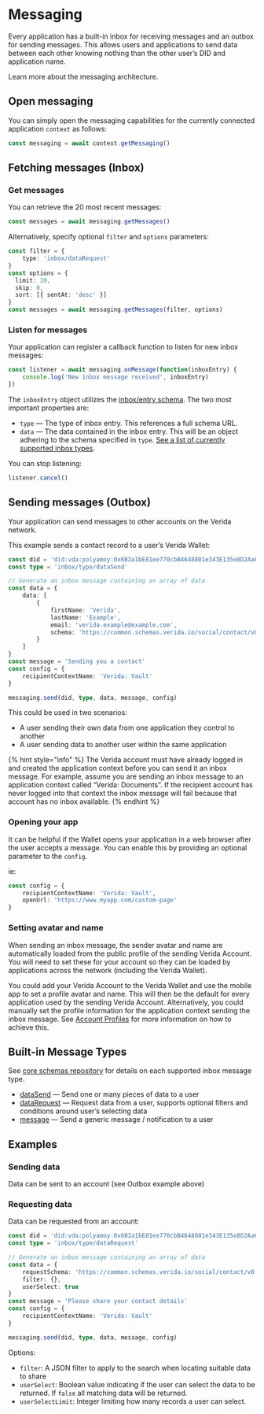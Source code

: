 # Messaging

Every application has a built-in inbox for receiving messages and an outbox for sending messages. This allows users and applications to send data between each other knowing nothing than the other user’s DID and application name.

Learn more about the messaging architecture.

## Open messaging[​](https://developers.verida.network/docs/client-sdk/messaging#open-messaging) <a href="#open-messaging" id="open-messaging"></a>

You can simply open the messaging capabilities for the currently connected application `context` as follows:

```typescript
const messaging = await context.getMessaging()
```

## Fetching messages (Inbox)[​](https://developers.verida.network/docs/client-sdk/messaging#fetching-messages-inbox) <a href="#fetching-messages-inbox" id="fetching-messages-inbox"></a>

### Get messages[​](https://developers.verida.network/docs/client-sdk/messaging#get-messages) <a href="#get-messages" id="get-messages"></a>

You can retrieve the 20 most recent messages:

```typescript
const messages = await messaging.getMessages()
```

Alternatively, specify optional `filter` and `options` parameters:

```typescript
const filter = {
    type: 'inbox/dataRequest'
}
const options = {
  limit: 20,
  skip: 0,
  sort: [{ sentAt: 'desc' }]
}
const messages = await messaging.getMessages(filter, options)
```

### Listen for messages[​](https://developers.verida.network/docs/client-sdk/messaging#listen-for-messages) <a href="#listen-for-messages" id="listen-for-messages"></a>

Your application can register a callback function to listen for new inbox messages:

```typescript
const listener = await messaging.onMessage(function(inboxEntry) {
    console.log('New inbox message received', inboxEntry)
})
```

The `inboxEntry` object utilizes the [inbox/entry schema](https://core.schemas.verida.io/inbox/entry/latest/schema.json). The two most important properties are:

* `type` — The type of inbox entry. This references a full schema URL.
* `data` — The data contained in the inbox entry. This will be an object adhering to the schema specified in `type`. [See a list of currently supported inbox types](https://github.com/verida/schemas/tree/master/schemas/inbox/type).

You can stop listening:

```typescript
listener.cancel()
```

## Sending messages (Outbox)[​](https://developers.verida.network/docs/client-sdk/messaging#sending-messages-outbox) <a href="#sending-messages-outbox" id="sending-messages-outbox"></a>

Your application can send messages to other accounts on the Verida network.

This example sends a contact record to a user’s Verida Wallet:

```typescript
const did = 'did:vda:polyamoy:0x6B2a1bE81ee770cbB4648801e343E135e8D2Aa6F'
const type = 'inbox/type/dataSend'

// Generate an inbox message containing an array of data
const data = {
    data: [
        {
            firstName: 'Verida',
            lastName: 'Example',
            email: 'verida.example@example.com',
            schema: 'https://common.schemas.verida.io/social/contact/v0.1.0/schema.json'
        }
    ]
}
const message = 'Sending you a contact'
const config = {
    recipientContextName: 'Verida: Vault'
}

messaging.send(did, type, data, message, config)
```

This could be used in two scenarios:

* A user sending their own data from one application they control to another
* A user sending data to another user within the same application

{% hint style="info" %}
The Verida account must have already logged in and created the application context before you can send it an inbox message. For example, assume you are sending an inbox message to an application context called “Verida: Documents”. If the recipient account has never logged into that context the inbox message will fail because that account has no inbox available.
{% endhint %}

### Opening your app[​](https://developers.verida.network/docs/client-sdk/messaging#opening-your-app) <a href="#opening-your-app" id="opening-your-app"></a>

It can be helpful if the Wallet opens your application in a web browser after the user accepts a message. You can enable this by providing an optional parameter to the `config`.

ie:

```typescript
const config = {
    recipientContextName: 'Verida: Vault',
    openUrl: 'https://www.myapp.com/custom-page'
}
```

### Setting avatar and name[​](https://developers.verida.network/docs/client-sdk/messaging#setting-avatar-and-name) <a href="#setting-avatar-and-name" id="setting-avatar-and-name"></a>

When sending an inbox message, the sender avatar and name are automatically loaded from the public profile of the sending Verida Account. You will need to set these for your account so they can be loaded by applications across the network (including the Verida Wallet).

You could add your Verida Account to the Verida Wallet and use the mobile app to set a profile avatar and name. This will then be the default for every application used by the sending Verida Account. Alternatively, you could manually set the profile information for the application context sending the inbox message. See [Account Profiles](broken-reference) for more information on how to achieve this.

## Built-in Message Types[​](https://developers.verida.network/docs/client-sdk/messaging#built-in-message-types) <a href="#built-in-message-types" id="built-in-message-types"></a>

See [core schemas repository](https://github.com/verida/schemas-core) for details on each supported inbox message type.

* [dataSend](https://github.com/verida/schemas-core/tree/develop/inbox/type/dataSend) — Send one or many pieces of data to a user
* [dataRequest](https://github.com/verida/schemas-core/tree/develop/inbox/type/dataRequest) — Request data from a user, supports optional filters and conditions around user’s selecting data
* [message](https://github.com/verida/schemas-core/tree/develop/inbox/type/message) — Send a generic message / notification to a user

## Examples[​](https://developers.verida.network/docs/client-sdk/messaging#examples) <a href="#examples" id="examples"></a>

### Sending data[​](https://developers.verida.network/docs/client-sdk/messaging#sending-data) <a href="#sending-data" id="sending-data"></a>

Data can be sent to an account (see Outbox example above)

### Requesting data[​](https://developers.verida.network/docs/client-sdk/messaging#requesting-data) <a href="#requesting-data" id="requesting-data"></a>

Data can be requested from an account:

```typescript
const did = 'did:vda:polyamoy:0x6B2a1bE81ee770cbB4648801e343E135e8D2Aa6F'
const type = 'inbox/type/dataRequest'

// Generate an inbox message containing an array of data
const data = {
    requestSchema: 'https://common.schemas.verida.io/social/contact/v0.1.0/schema.json',
    filter: {},
    userSelect: true
}
const message = 'Please share your contact details'
const config = {
    recipientContextName: 'Verida: Vault'
}

messaging.send(did, type, data, message, config)
```

Options:

* `filter`: A JSON filter to apply to the search when locating suitable data to share
* `userSelect`: Boolean value indicating if the user can select the data to be returned. If `false` all matching data will be returned.
* `userSelectLimit`: Integer limiting how many records a user can select.
